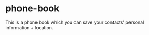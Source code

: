 # phone-book
This is a phone book which you can save your contacts' personal information + location.

